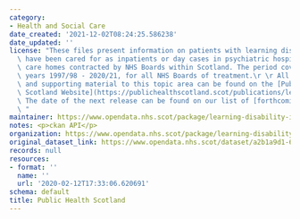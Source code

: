 ```yaml
---
category:
- Health and Social Care
date_created: '2021-12-02T08:24:25.586238'
date_updated: ''
license: "These files present information on patients with learning disabilities who\
  \ have been cared for as inpatients or day cases in psychiatric hospitals and certain\
  \ care homes contracted by NHS Boards within Scotland. The period covered is financial\
  \ years 1997/98 - 2020/21, for all NHS Boards of treatment.\r \r All publications\
  \ and supporting material to this topic area can be found on the [Public Health\
  \ Scotland Website](https://publichealthscotland.scot/publications/learning-disability-inpatient-activity/).\
  \ The date of the next release can be found on our list of [forthcoming publications](https://publichealthscotland.scot/publications/forthcoming-publications/)\r\
  \ "
maintainer: https://www.opendata.nhs.scot/package/learning-disability-inpatient-activity
notes: <p>ckan API</p>
organization: https://www.opendata.nhs.scot/package/learning-disability-inpatient-activity
original_dataset_link: https://www.opendata.nhs.scot/dataset/a2b1a9d1-6e75-48b4-b4eb-038519870f53/resource/629fa980-f2e1-4b82-bb1a-d10e909c6703/download/learning-disability-scotland-trends-1997-2020.csv
records: null
resources:
- format: ''
  name: ''
  url: '2020-02-12T17:33:06.620691'
schema: default
title: Public Health Scotland
---
```

